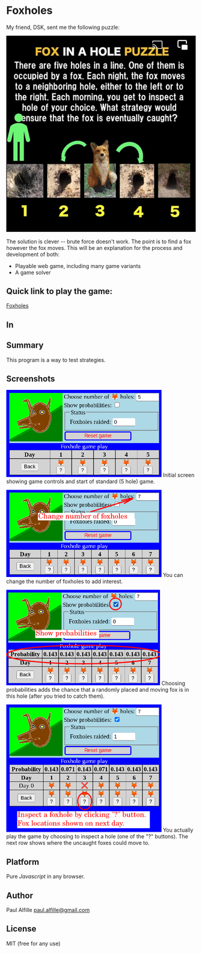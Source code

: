 # Foxholes

My friend, DSK, sent me the following puzzle:

![Foxhole puzzle](images/foz-puzzle.jpeg)

The solution is clever -- brute force doesn't work. The point is to find a fox however the fox moves. This will be an explanation for the process and development of both:

* Playable web game, including many game variants
* A game solver


## Quick link to play the game:
[Foxholes](https://alfille.github.io/doublefox.github.io/)

## In

## Summary

This program is a way to test strategies. 

## Screenshots

![](images/FH.png)
Initial screen showing game controls and start of standard (5 hole) game.

![](images/FH7.png)
You can change the number of foxholes to add interest.

![](images/FHstats.png)
Choosing probabilities adds the chance that a randomly placed and moving fox is in this hole (after you tried to catch them).

![](images/FHmove.png)
You actually play the game by choosing to inspect a hole (one of the "?" buttons).
The next row shows where the uncaught foxes could move to.


## Platform

Pure *Javascript* in any browser.

## Author

Paul Alfille paul.alfille@gmail.com

## License

MIT (free for any use)
